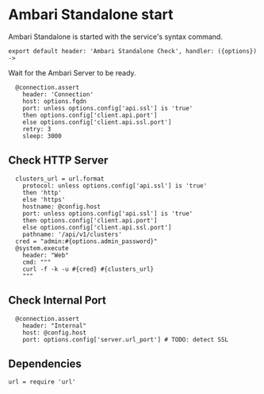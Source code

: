 
# Ambari Standalone start

Ambari Standalone is started with the service's syntax command.

    export default header: 'Ambari Standalone Check', handler: ({options}) ->

Wait for the Ambari Server to be ready.

      @connection.assert
        header: 'Connection'
        host: options.fqdn
        port: unless options.config['api.ssl'] is 'true'
        then options.config['client.api.port']
        else options.config['client.api.ssl.port']
        retry: 3
        sleep: 3000

## Check HTTP Server

      clusters_url = url.format
        protocol: unless options.config['api.ssl'] is 'true'
        then 'http'
        else 'https'
        hostname: @config.host
        port: unless options.config['api.ssl'] is 'true'
        then options.config['client.api.port']
        else options.config['client.api.ssl.port']
        pathname: '/api/v1/clusters'
      cred = "admin:#{options.admin_password}"
      @system.execute
        header: "Web"
        cmd: """
        curl -f -k -u #{cred} #{clusters_url}
        """

## Check Internal Port

      @connection.assert
        header: "Internal"
        host: @config.host
        port: options.config['server.url_port'] # TODO: detect SSL

## Dependencies

    url = require 'url'

